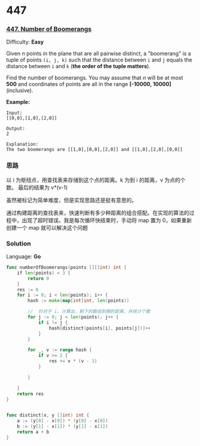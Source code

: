 # 447
### [447\. Number of Boomerangs](https://leetcode.com/problems/number-of-boomerangs/)

Difficulty: **Easy**


Given _n_ points in the plane that are all pairwise distinct, a "boomerang" is a tuple of points `(i, j, k)` such that the distance between `i` and `j` equals the distance between `i` and `k` (**the order of the tuple matters**).

Find the number of boomerangs. You may assume that _n_ will be at most **500** and coordinates of points are all in the range **[-10000, 10000]** (inclusive).

**Example:**

```
Input:
[[0,0],[1,0],[2,0]]

Output:
2

Explanation:
The two boomerangs are [[1,0],[0,0],[2,0]] and [[1,0],[2,0],[0,0]]
```

### 思路

以 i 为枢纽点，用查找表来存储到这个点的距离。k 为到 i 的距离，v 为点的个数。
最后的结果为 v*(v-1) 

虽然被标记为简单难度，但是实现思路还是挺有意思的。

通过构建距离的查找表来，快速判断有多少种距离的组合搭配。在实现的算法的过程中，出现了超时错误。我是每次循环快结束时，手动将 map 置为 0，如果重新创建一个 map 就可以解决这个问题
### Solution

Language: **Go**

```go
func numberOfBoomerangs(points [][]int) int {
    if len(points) < 3 {
		return 0
	}
	res := 0
	for i := 0; i < len(points); i++ {
		hash := make(map[int]int, len(points))

		//  针对于 i，计算出，剩下的数组到期的距离，并统计个数
		for j := 0; j < len(points); j++ {
			if i != j {
				hash[distinct(points[i], points[j])]++
			}
		}

		for _, v := range hash {
			if v >= 2 {
				res += v * (v - 1)
			}

		}

	}
	return res
}


func distinct(x, y []int) int {
	a := (y[0] - x[0]) * (y[0] - x[0])
	b := (y[1] - x[1]) * (y[1] - x[1])
	return a + b
}
```